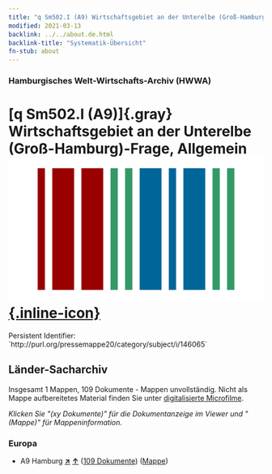 ```yaml
---
title: "q Sm502.I (A9) Wirtschaftsgebiet an der Unterelbe (Groß-Hamburg)-Frage, Allgemein"
modified: 2021-03-13
backlink: ../../about.de.html
backlink-title: "Systematik-Übersicht"
fn-stub: about
---
```


### Hamburgisches Welt-Wirtschafts-Archiv (HWWA)

# [q Sm502.I (A9)]{.gray}&#8201; Wirtschaftsgebiet an der Unterelbe (Groß-Hamburg)-Frage, Allgemein &#160; [![Wikidata](/images/Wikidata-logo.svg "Wikidata"){.inline-icon}](http://www.wikidata.org/entity/Q104711428)

<div class="hint">Persistent Identifier: `http://purl.org/pressemappe20/category/subject/i/146065`</div>







## Länder-Sacharchiv




Insgesamt 1 Mappen, 109 Dokumente - Mappen unvollständig.
Nicht als Mappe aufbereitetes Material finden Sie unter [digitalisierte Microfilme](/film/h1_sh.de.html).

_Klicken Sie "(xy Dokumente)" für die Dokumentanzeige im Viewer und "(Mappe)" für Mappeninformation._




### Europa

- A9 Hamburg [**&nearr;**](../../../geo/i/140905/about.de.html "Hamburg (alle Mappen)") [**&uarr;**](../../../geo/about.de.html#A9 "Ländersystematik") (<a href="https://pm20.zbw.eu/iiifview/folder/sh/140905,146065" title="über: Hamburg : Wirtschaftsgebiet an der Unterelbe (Groß-Hamburg)-Frage, Allgemein" target="_blank">109 Dokumente</a>) ([Mappe](../../../../folder/sh/1409xx/140905/1460xx/146065/about.de.html))








